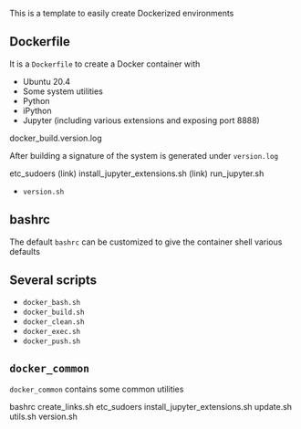 This is a template to easily create Dockerized environments

## Dockerfile

It is a `Dockerfile` to create a Docker container with
  - Ubuntu 20.4
  - Some system utilities
  - Python
  - iPython
  - Jupyter (including various extensions and exposing port 8888)

docker_build.version.log

After building a signature of the system is generated under `version.log`

etc_sudoers (link)
install_jupyter_extensions.sh (link)
run_jupyter.sh

- `version.sh`

## bashrc

The default `bashrc` can be customized to give the container shell various
defaults

## Several scripts

- `docker_bash.sh`
- `docker_build.sh`
- `docker_clean.sh`
- `docker_exec.sh`
- `docker_push.sh`

## `docker_common`

`docker_common` contains some common utilities

bashrc
create_links.sh
etc_sudoers
install_jupyter_extensions.sh
update.sh
utils.sh
version.sh
